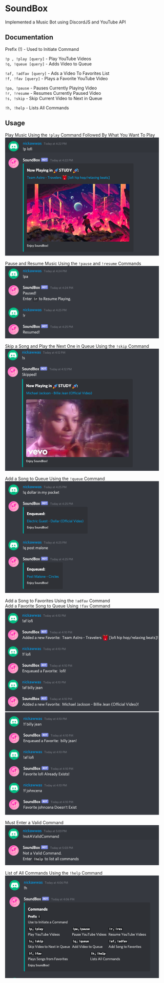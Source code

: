 # SoundBox
Implemented a Music Bot using DiscordJS and YouTube API

## Documentation
Prefix (!) - Used to Initiate Command

`!p , !play [query]` - Play YouTube Videos\
`!q, !queue [query]` - Adds Video to Queue

`!af, !adfav [query]` - Ads a Video To Favorites List\
`!f, !fav [query]` - Plays a Favorite YouTube Video

`!pa, !pause` - Pauses Currently Playing Video\
`!r, !resume` - Resumes Currently Paused Video\
`!s, !skip` - Skip Current Video to Next in Queue

`!h, !help` - Lists All Commands

## Usage
Play Music Using the `!play` Command Followed By What You Want To Play\
![play-cmd](./img/sb-play.png)

Pause and Resume Music Using the `!pause` and `!resume` Commands\
![pause-resume-cmd](./img/sb-pause-resume.png)

Skip a Song and Play the Next One in Queue Using the `!skip` Command\
![pause-resume-cmd](./img/sb-skip.png)

Add a Song to Queue Using the `!queue` Command\
![enqueue-cmd](./img/sb-queue.png)

Add a Song to Favorites Using the `!adfav` Command\
Add a Favorite Song to Queue Using `!fav` Command\
![favorites-cmd](./img/sb-favorites.png)
![favorites-cmd](./img/sb-favorites2.png)

Must Enter a Valid Command\
![not-command](./img/sb-notCommand.png)

List of All Commands Using the `!help` Command\
![help-command](./img/sb-help.png)